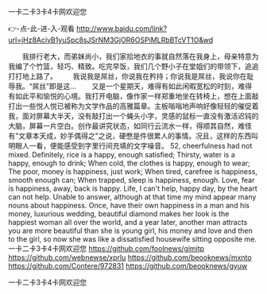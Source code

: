 
一卡二卡3卡4卡网欢迎您




👉-点-此-进-入-观看  http://www.baidu.com/link?url=jHz8AcivB1yuSpc8sJSrNM3GjOR6OSPiMLRbBTcVT1O&wd




　　我排行老大，而弟妹尚小，我们家拾地衣的事就自然落在我身上，母亲特意为我编了个竹篮，轻巧、精致。吃完早饭，我们几个野小子在堂姐们的带领下，追追打打地上路了。
　　我说我是屌丝，你说我在矜持；你说我是屌丝，我说你在耻辱我。“屌丝”即是这...
　　又是一个星期天，难得有如此闲暇宽松的时刻，难得有如此平和愉悦的心境。我打开电脑，像作家一样郑重地坐在转椅上，想在上面敲打出一些悦人悦已被称为文学作品的高雅篇章。主板嗡嗡地声响好像轻轻的催促着我，面对屏幕大半天，没有敲打出一个蝇头小字，灵感的鼠标一直没有激活迟钝的大脑，屏幕一片空白。创作最讲究状态，如同行云流水一样，得顺其自然，难怪有"文章本天成，妙手偶得之"之说，硬憋是件很累人的事情。况且，这样的东西叫明眼人一看，便能感受到字里行间充填的文字噪音。
52, cheerfulness had not mixed.
Definitely, rice is a happy, enough satisfied;
Thirsty, water is a happy, enough to drink;
When cold, the clothes is happy, enough to wear;
The poor, money is happiness, just work;
When tired, carefree is happiness, smooth enough can;
When trapped, sleep is happiness, enough.
Love, fear is happiness, away, back is happy.
Life, I can't help, happy day, by the heart can not help.
Unable to answer, although at that time my mind appear many nouns about happiness.
Once, have their own happiness in a man and his money, luxurious wedding, beautiful diamond makes her look is the happiest woman all over the world, and a year later, another man attracts you are more beautiful than she is young girl, his money and love and then to the girl, so now she was like a dissatisfied housewife sitting opposite me.
一卡二卡3卡4卡网欢迎您 https://github.com/foolnews/gimitp
https://github.com/webnewse/xprlu
https://github.com/beooknews/mxnto
https://github.com/Contere/972831
https://github.com/beooknews/gyuw





一卡二卡3卡4卡网欢迎您
